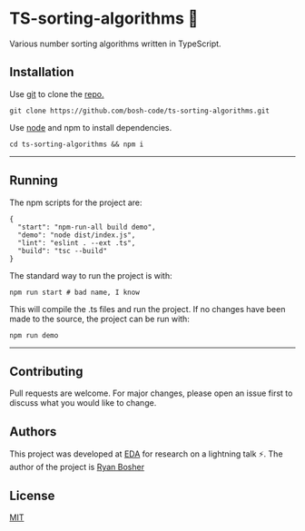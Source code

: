 # TS-sorting-algorithms 🚀

Various number sorting algorithms written in TypeScript.

## Installation

Use [git](https://git-scm.com/downloads) to clone the [repo.](https://github.com/bosh-code/ts-sorting-algorithms)

```shell
git clone https://github.com/bosh-code/ts-sorting-algorithms.git
```

Use [node](https://nodejs.org/en/download/) and npm to install dependencies.

```shell
cd ts-sorting-algorithms && npm i
```

___

## Running

The npm scripts for the project are:

```json5
{
  "start": "npm-run-all build demo",
  "demo": "node dist/index.js",
  "lint": "eslint . --ext .ts",
  "build": "tsc --build"
}
```

The standard way to run the project is with:

```shell
npm run start # bad name, I know
```

This will compile the .ts files and run the project. If no changes have been made to the source, the project can be run
with:

```shell
npm run demo
```

___

## Contributing

Pull requests are welcome. For major changes, please open an issue first to discuss what you would like to change.

## Authors

This project was developed at [EDA](https://devacademy.co.nz/) for research on a lightning talk ⚡️. The author of
the project is [Ryan Bosher](https://github.com/bosh-code/)

## License

[MIT](https://choosealicense.com/licenses/mit/)
